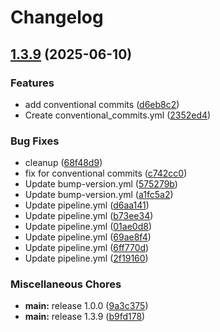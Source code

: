 # Changelog

## [1.3.9](https://github.com/mrkeww/all-skyblock/compare/v1.3.8...v1.3.9) (2025-06-10)


### Features

* add conventional commits ([d6eb8c2](https://github.com/mrkeww/all-skyblock/commit/d6eb8c26a2e5d37f168939db99dd693ccb2ae04c))
* Create conventional_commits.yml ([2352ed4](https://github.com/mrkeww/all-skyblock/commit/2352ed471e6558067bafecc21224db9ffd681959))


### Bug Fixes

* cleanup ([68f48d9](https://github.com/mrkeww/all-skyblock/commit/68f48d9d9afb0ced84561a4ee0a0e80e7c4c6651))
* fix for conventional commits ([c742cc0](https://github.com/mrkeww/all-skyblock/commit/c742cc052ef73fec4f43eb02d2a5a78f7cf65021))
* Update bump-version.yml ([575279b](https://github.com/mrkeww/all-skyblock/commit/575279b0d27bdf974fcd804438ef84c567727337))
* Update bump-version.yml ([a1fc5a2](https://github.com/mrkeww/all-skyblock/commit/a1fc5a2f2c7450db793521723b359f7cb5ab384d))
* Update pipeline.yml ([d6aa141](https://github.com/mrkeww/all-skyblock/commit/d6aa141a5f4803c34d4b801eba41e953bd4e0a5a))
* Update pipeline.yml ([b73ee34](https://github.com/mrkeww/all-skyblock/commit/b73ee34d111a7af409cb51c322d72f4d2ba365c4))
* Update pipeline.yml ([01ae0d8](https://github.com/mrkeww/all-skyblock/commit/01ae0d8a3681372eedc2897479b256d994a180f0))
* Update pipeline.yml ([69ae8f4](https://github.com/mrkeww/all-skyblock/commit/69ae8f4ac1ca91f736a7685c81a3b9c2dae1aa7c))
* Update pipeline.yml ([6ff770d](https://github.com/mrkeww/all-skyblock/commit/6ff770defbbbc75558c73b77709f28ed4e52ff96))
* Update pipeline.yml ([2f19160](https://github.com/mrkeww/all-skyblock/commit/2f191602c2dbb58521e13cf12d57fa90102c2d6e))


### Miscellaneous Chores

* **main:** release 1.0.0 ([9a3c375](https://github.com/mrkeww/all-skyblock/commit/9a3c3754ffde100aa23c9d7ca5741b826f71f337))
* **main:** release 1.3.9 ([b9fd178](https://github.com/mrkeww/all-skyblock/commit/b9fd1787ab2c6d350776f13a686dac4b4fcfe98f))
